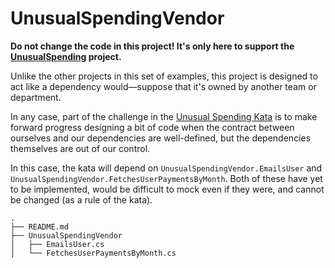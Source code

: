 # UnusualSpendingVendor

**Do not change the code in this project! It's only here to support the
[UnusualSpending](../UnusualSpending) project.**

Unlike the other projects in this set of examples, this project is designed to
act like a dependency would—suppose that it's owned by another team or
department.

In any case, part of the challenge in the [Unusual Spending
Kata](https://github.com/testdouble/contributing-tests/wiki/Unusual-Spending-Kata)
is to make forward progress designing a bit of code when the contract between
ourselves and our dependencies are well-defined, but the dependencies themselves
are out of our control.

In this case, the kata will depend on `UnusualSpendingVendor.EmailsUser` and
`UnusualSpendingVendor.FetchesUserPaymentsByMonth`. Both of these have yet to be implemented,
would be difficult to mock even if they were, and cannot be changed (as a rule
of the kata).

```
.
├── README.md
├── UnusualSpendingVendor
│   ├── EmailsUser.cs
│   └── FetchesUserPaymentsByMonth.cs
```
